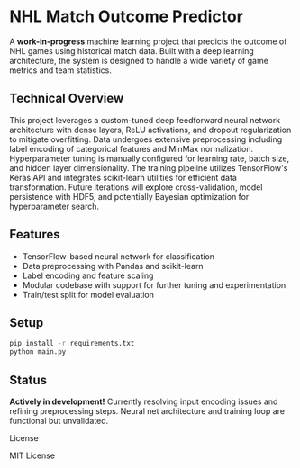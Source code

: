 # NHL Match Outcome Predictor

A **work-in-progress** machine learning project that predicts the outcome of NHL games using historical match data. Built with a deep learning architecture, the system is designed to handle a wide variety of game metrics and team statistics.

## Technical Overview

This project leverages a custom-tuned deep feedforward neural network architecture with dense layers, ReLU activations, and dropout regularization to mitigate overfitting. Data undergoes extensive preprocessing including label encoding of categorical features and MinMax normalization. Hyperparameter tuning is manually configured for learning rate, batch size, and hidden layer dimensionality. The training pipeline utilizes TensorFlow's Keras API and integrates scikit-learn utilities for efficient data transformation. Future iterations will explore cross-validation, model persistence with HDF5, and potentially Bayesian optimization for hyperparameter search.

## Features

- TensorFlow-based neural network for classification
- Data preprocessing with Pandas and scikit-learn
- Label encoding and feature scaling
- Modular codebase with support for further tuning and experimentation
- Train/test split for model evaluation

## Setup

```bash
pip install -r requirements.txt
python main.py
```

## Status
**Actively in development!** Currently resolving input encoding issues and refining preprocessing steps. Neural net architecture and training loop are functional but unvalidated.

License

MIT License
